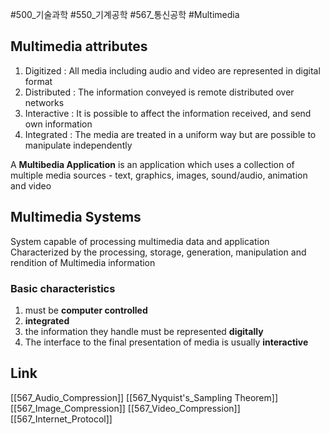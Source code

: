 #500_기술과학 #550_기계공학 #567_통신공학 #Multimedia
## Multimedia attributes
1. Digitized : All media including audio and video are represented in digital format
2. Distributed : The information conveyed is remote distributed over networks
3. Interactive : It is possible to affect the information received, and send own information
4. Integrated : The media are treated in a uniform way but are possible to manipulate independently

A **Multibedia Application** is an application which uses a collection of multiple media sources - text, graphics, images, sound/audio, animation and video

## Multimedia Systems
System capable of processing multimedia data and application
Characterized by the processing, storage, generation, manipulation and rendition of Multimedia information

### Basic characteristics
1. must be **computer controlled**
2. **integrated**
3. the information they handle must be represented **digitally**
4. The interface to the final presentation of media is usually **interactive**

## Link
[[567_Audio_Compression]]
[[567_Nyquist's_Sampling Theorem]]
[[567_Image_Compression]]
[[567_Video_Compression]]
[[567_Internet_Protocol]]